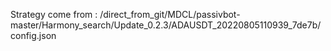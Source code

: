 Strategy come from : /direct_from_git/MDCL/passivbot-master/Harmony_search/Update_0.2.3/ADAUSDT_20220805110939_7de7b/config.json